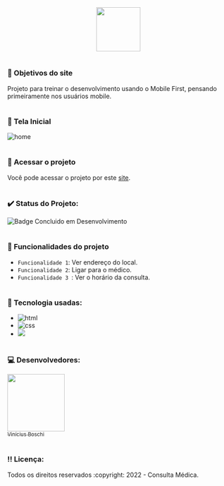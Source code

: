 <div align=center>
  <img src="https://cdn-icons-png.flaticon.com/512/27/27164.png" width=100>
</div>
  
# <h3> :dart: Objetivos do site</h3>
Projeto para treinar o desenvolvimento usando o Mobile First, pensando primeiramente nos usuários mobile.
# <h3> :pencil: Tela Inicial</h3>  
![home](https://user-images.githubusercontent.com/74377158/183483448-d23859e1-9bf2-4466-a4cb-83a784a43ba0.jpg)

# <h3> :file_folder: Acessar o projeto</h3>
Você pode acessar o projeto por este [site](https://consultademedicos.netlify.app/).

# <h3> :heavy_check_mark: Status do Projeto:</h3>
![Badge Concluido em Desenvolvimento](https://img.shields.io/static/v1?label=STATUS&message=CONCLUIDO&color=blue&style=for-the-badge)

# <h3> :hammer: Funcionalidades do projeto</h3>
- `Funcionalidade 1`: Ver endereço do local.
- `Funcionalidade 2`: Ligar para o médico. 
- `Funcionalidade 3 `: Ver o horário da consulta.
# <h3> :notebook_with_decorative_cover: Tecnologia usadas:</h3>

* <img src="https://img.shields.io/badge/HTML5-E34F26?style=for-the-badge&logo=html5&logoColor=white" alt="html"><br>
* <img src="https://img.shields.io/badge/CSS3-1572B6?style=for-the-badge&logo=css3&logoColor=white" alt="css"><br>
* <img src="https://img.shields.io/badge/Sass-CC6699?style=for-the-badge&logo=sass&logoColor=white">

# <h3> :computer: Desenvolvedores:</h3>
[<img src="https://user-images.githubusercontent.com/74377158/173900850-b6afcc77-36a5-4254-b63f-983397918d54.jpg" width=130><br><sub>Vinícius Boschi</sub>](https://github.com/Vinicius-Boschi)

# <h3> :bangbang: Licença:</h3>
<p> Todos os direitos reservados :copyright: 2022 - Consulta Médica.